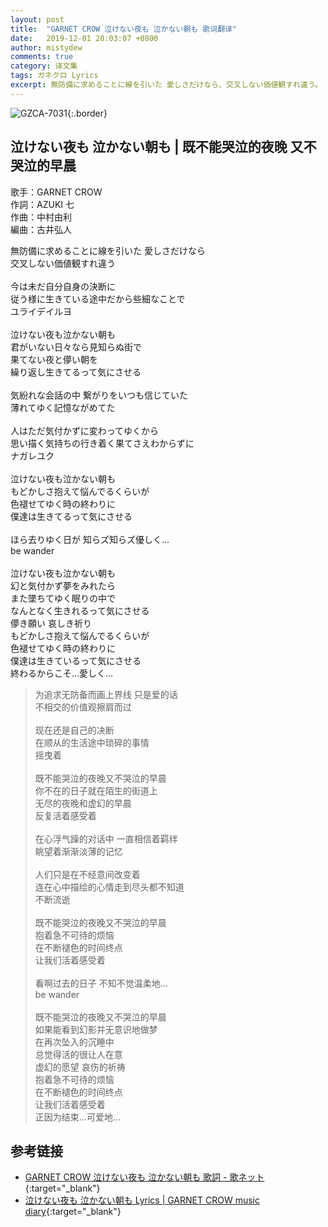 ```yaml
---
layout: post
title:  "GARNET CROW 泣けない夜も 泣かない朝も 歌词翻译"
date:   2019-12-01 20:03:07 +0800
author: mistydew
comments: true
category: 译文集
tags: ガネクロ Lyrics
excerpt: 無防備に求めることに線を引いた 愛しさだけなら、交叉しない価値観すれ違う。
---
```

![GZCA-7031](https://crowsub.github.io/assets/images/discography/single/GZCA-7031.jpg){:.border}

## 泣けない夜も 泣かない朝も | 既不能哭泣的夜晚 又不哭泣的早晨

歌手：GARNET CROW<br>
作詞：AZUKI 七<br>
作曲：中村由利<br>
編曲：古井弘人

<div class="lyric-original">
<p>
無防備に求めることに線を引いた 愛しさだけなら<br>
交叉しない価値観すれ違う<br>
<br>
今は未だ自分自身の決断に<br>
従う様に生きている途中だから些細なことで<br>
ユライデイルヨ<br>
<br>
泣けない夜も泣かない朝も<br>
君がいない日々なら見知らぬ街で<br>
果てない夜と儚い朝を<br>
繰り返し生きてるって気にさせる<br>
<br>
気紛れな会話の中 繋がりをいつも信じていた<br>
薄れてゆく記憶ながめてた<br>
<br>
人はただ気付かずに変わってゆくから<br>
思い描く気持ちの行き着く果てさえわからずに<br>
ナガレユク<br>
<br>
泣けない夜も泣かない朝も<br>
もどかしさ抱えて悩んでるくらいが<br>
色褪せてゆく時の終わりに<br>
僕達は生きてるって気にさせる<br>
<br>
ほら去りゆく日が 知らズ知らズ優しく…<br>
be wander<br>
<br>
泣けない夜も泣かない朝も<br>
幻と気付かず夢をみれたら<br>
また墜ちてゆく眠りの中で<br>
なんとなく生きれるって気にさせる<br>
儚き願い 哀しき祈り<br>
もどかしさ抱えて悩んでるくらいが<br>
色褪せてゆく時の終わりに<br>
僕達は生きているって気にさせる<br>
終わるからこそ…愛しく…
</p>
</div>

<div class="lyric-translation">
<blockquote>
为追求无防备而画上界线 只是爱的话<br>
不相交的价值观擦肩而过<br>
<br>
现在还是自己的决断<br>
在顺从的生活途中琐碎的事情<br>
摇曳着<br>
<br>
既不能哭泣的夜晚又不哭泣的早晨<br>
你不在的日子就在陌生的街道上<br>
无尽的夜晚和虚幻的早晨<br>
反复活着感受着<br>
<br>
在心浮气躁的对话中 一直相信着羁绊<br>
眺望着渐渐淡薄的记忆<br>
<br>
人们只是在不经意间改变着<br>
连在心中描绘的心情走到尽头都不知道<br>
不断流逝<br>
<br>
既不能哭泣的夜晚又不哭泣的早晨<br>
抱着急不可待的烦恼<br>
在不断褪色的时间终点<br>
让我们活着感受着<br>
<br>
看啊过去的日子 不知不觉温柔地…<br>
be wander<br>
<br>
既不能哭泣的夜晚又不哭泣的早晨<br>
如果能看到幻影并无意识地做梦<br>
在再次坠入的沉睡中<br>
总觉得活的很让人在意<br>
虚幻的愿望 哀伤的祈祷<br>
抱着急不可待的烦恼<br>
在不断褪色的时间终点<br>
让我们活着感受着<br>
正因为结束…可爱地…
</blockquote>
</div>

## 参考链接

* [GARNET CROW 泣けない夜も 泣かない朝も 歌詞 - 歌ネット](https://www.uta-net.com/song/17628){:target="_blank"}
* [泣けない夜も 泣かない朝も Lyrics \| GARNET CROW music diary](https://crowsub.github.io/lyrics/original/泣けない夜も%20泣かない朝も.html){:target="_blank"}
